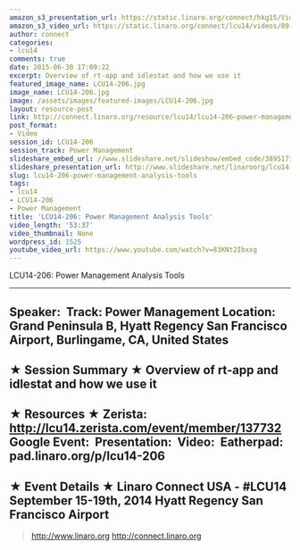 ```yaml
---
amazon_s3_presentation_url: https://static.linaro.org/connect/hkg15/Videos/09-16-Tuesday/LCU14-206.pdf
amazon_s3_video_url: https://static.linaro.org/connect/lcu14/videos/09-16-Tuesday/LCU14-206-+Power+Management+Analysis+Tools.mp4
author: connect
categories:
- lcu14
comments: true
date: 2015-06-30 17:09:22
excerpt: Overview of rt-app and idlestat and how we use it
featured_image_name: LCU14-206.jpg
image_name: LCU14-206.jpg
image: /assets/images/featured-images/LCU14-206.jpg
layout: resource-post
link: http://connect.linaro.org/resource/lcu14/lcu14-206-power-management-analysis-tools/
post_format:
- Video
session_id: LCU14-206
session_track: Power Management
slideshare_embed_url: //www.slideshare.net/slideshow/embed_code/38951710
slideshare_presentation_url: http://www.slideshare.net/linaroorg/lcu14-206-tools-to-analyse-scheduling-behaviour-and-its-impact-on-power-management
slug: lcu14-206-power-management-analysis-tools
tags:
- lcu14
- LCU14-206
- Power Management
title: 'LCU14-206: Power Management Analysis Tools'
video_length: '53:37'
video_thumbnail: None
wordpress_id: 1525
youtube_video_url: https://www.youtube.com/watch?v=83KNt2Ibxxg
---
```


LCU14-206: Power Management Analysis Tools

---------------------------------------------------

Speaker: 
Track: Power Management
Location: Grand Peninsula B, Hyatt Regency San Francisco Airport, Burlingame, CA, United States
---------------------------------------------------

★ Session Summary ★
Overview of rt-app and idlestat and how we use it
---------------------------------------------------

★ Resources ★
Zerista: http://lcu14.zerista.com/event/member/137732
Google Event: 
Presentation: 
Video: 
Eatherpad: pad.linaro.org/p/lcu14-206
---------------------------------------------------

★ Event Details ★
Linaro Connect USA - #LCU14
September 15-19th, 2014
Hyatt Regency San Francisco Airport
---------------------------------------------------

> http://www.linaro.org
> http://connect.linaro.org
